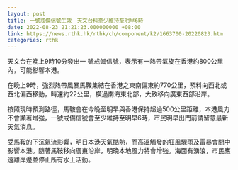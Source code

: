 ```yaml
---
layout: post
title: 一號戒備信號生效　天文台料至少維持至明早6時
date: 2022-08-23 21:21:23.000000000 +08:00
link: https://news.rthk.hk/rthk/ch/component/k2/1663700-20220823.htm
categories: rthk
---
```


天文台在晚上9時10分發出一 號戒備信號，表示有一熱帶氣旋在香港約800公里內，可能影響本港。

在晚上9時，強烈熱帶風暴馬鞍集結在香港之東南偏東約770公里，預料向西北或西北偏西移動，時速約22公里，橫過南海東北部，大致移向廣東西部沿岸。

按照現時預測路徑，馬鞍會在今晚至明早與香港保持超過500公里距離，本港風力不會顯著增強，一號戒備信號會至少維持至明早6時，市民明早出門前請留意最新天氣消息。
 
受馬鞍的下沉氣流影響，明日本港天氣酷熱，而高溫觸發的狂風驟雨及雷暴會間中影響本港。隨著馬鞍移向廣東沿岸，明晚本地風力將會增強。海面有湧浪，市民應遠離岸邊並停止所有水上活動。
